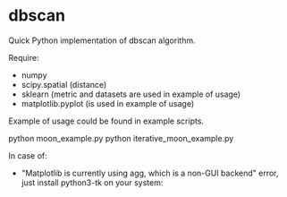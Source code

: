 # dbscan
Quick Python implementation of dbscan algorithm.

Require:
- numpy
- scipy.spatial (distance)
- sklearn (metric and datasets are used in example of usage)
- matplotlib.pyplot (is used in example of usage)

Example of usage could be found in example scripts.

python moon_example.py
python iterative_moon_example.py


In case of:
- "Matplotlib is currently using agg, which is a non-GUI backend" error, just install python3-tk on your system:

